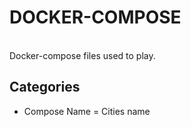 # DOCKER-COMPOSE


<br>
Docker-compose files used to play.
</br>

## Categories

<ul>
<li>Compose Name = Cities name</li>
</ul>

